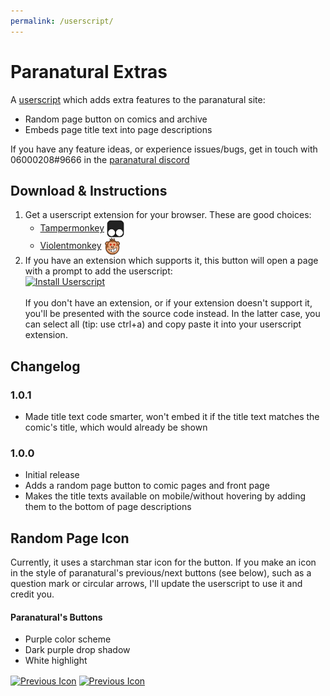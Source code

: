```yaml
---
permalink: /userscript/
---
```


# Paranatural Extras

A [userscript](https://en.wikipedia.org/wiki/Userscript) which adds extra features to the paranatural site:

- Random page button on comics and archive
- Embeds page title text into page descriptions

If you have any feature ideas, or experience issues/bugs, get in touch with 06000208#9666 in the [paranatural discord](https://discord.gg/SXp3Ph4)

## Download & Instructions

1. Get a userscript extension for your browser. These are good choices:
    - [Tampermonkey](https://www.tampermonkey.net) <a href="https://www.tampermonkey.net/"><img src="./tampermonkey.png" alt="Tampermonkey Icon" style="vertical-align: middle; height: 2em;"/></a>
    - [Violentmonkey](https://violentmonkey.github.io/) <a href="https://violentmonkey.github.io/"><img src="./violentmonkey.png" alt="Violentmonkey Icon" style="vertical-align: middle; height: 2em;"/></a>
2. If you have an extension which supports it, this button will open a page with a prompt to add the userscript:<br><a href="./extras.user.js"><img src="https://img.shields.io/badge/Install%20Userscript-green" alt="Install Userscript" /></a><br><br>If you don't have an extension, or if your extension doesn't support it, you'll be presented with the source code instead. In the latter case, you can select all (tip: use ctrl+a) and copy paste it into your userscript extension.

## Changelog

### 1.0.1

- Made title text code smarter, won't embed it if the title text matches the comic's title, which would already be shown

### 1.0.0

- Initial release
- Adds a random page button to comic pages and front page
- Makes the title texts available on mobile/without hovering by adding them to the bottom of page descriptions

## Random Page Icon

Currently, it uses a starchman star icon for the button. If you make an icon in the style of paranatural's previous/next buttons (see below), such as a question mark or circular arrows, I'll update the userscript to use it and credit you.

#### Paranatural's Buttons

- Purple color scheme
- Dark purple drop shadow
- White highlight

<a href="https://www.paranatural.net/images/prev.png"><img src="https://www.paranatural.net/images/prev.png" alt="Previous Icon" style="vertical-align: middle;"/></a>
<a href="https://www.paranatural.net/images/next.png"><img src="https://www.paranatural.net/images/next.png" alt="Previous Icon" style="vertical-align: middle"/></a>
